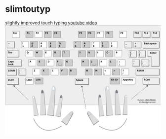 # slimtoutyp
slightly improved touch typing
[youtube video](https://youtu.be/wrHm5DTUQjM)
![keyboard](keyboard.jpg)